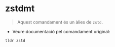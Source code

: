 # zstdmt

> Aquest comandament és un àlies de `zstd`.

- Veure documentació pel comandament original:

`tldr zstd`
